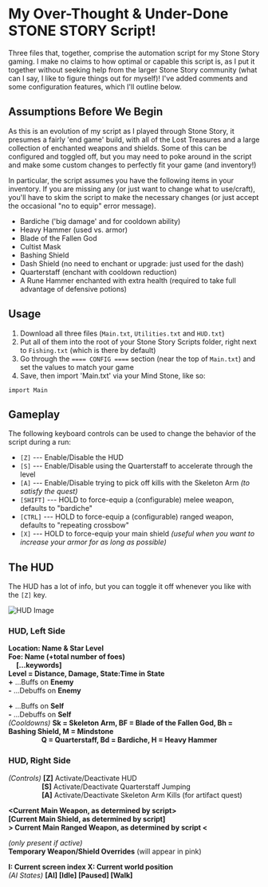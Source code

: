 # My Over-Thought & Under-Done STONE STORY Script!

Three files that, together, comprise the automation script for my Stone Story gaming. I make no claims to how optimal or capable this script is, as I put it together without seeking help from the larger Stone Story community (what can I say, I like to figure things out for myself)! I've added comments and some configuration features, which I'll outline below.

## Assumptions Before We Begin
As this is an evolution of my script as I played through Stone Story, it presumes a fairly 'end game' build, with all of the Lost Treasures and a large collection of enchanted weapons and shields.  Some of this can be configured and toggled off, but you may need to poke around in the script and make some custom changes to perfectly fit your game (and inventory!)

In particular, the script assumes you have the following items in your inventory. If you are missing any (or just want to change what to use/craft), you'll have to skim the script to make the necessary changes (or just accept the occasional "no <X> to equip" error message).

- Bardiche ('big damage' and for cooldown ability)
- Heavy Hammer (used vs. armor)
- Blade of the Fallen God
- Cultist Mask
- Bashing Shield
- Dash Shield (no need to enchant or upgrade: just used for the dash)
- Quarterstaff (enchant with cooldown reduction)
- A Rune Hammer enchanted with extra health (required to take full advantage of defensive potions)

## Usage
1. Download all three files (`Main.txt`, `Utilities.txt` and `HUD.txt`)
2. Put all of them into the root of your Stone Story Scripts folder, right next to `Fishing.txt` (which is there by default)
3. Go through the `==== CONFIG ====` section (near the top of `Main.txt`) and set the values to match your game
3. Save, then import 'Main.txt' via your Mind Stone, like so:
```
import Main
```

## Gameplay
The following keyboard controls can be used to change the behavior of the script during a run:
- `[Z]` --- Enable/Disable the HUD
- `[S]` --- Enable/Disable using the Quarterstaff to accelerate through the level
- `[A]` --- Enable/Disable trying to pick off kills with the Skeleton Arm _(to satisfy the quest)_
- `[SHIFT]` --- HOLD to force-equip a (configurable) melee weapon, defaults to "bardiche"
- `[CTRL]` --- HOLD to force-equip a (configurable) ranged weapon, defaults to "repeating crossbow"
- `[X]` --- HOLD to force-equip your main shield _(useful when you want to increase your armor for as long as possible)_

## The HUD
The HUD has a lot of info, but you can toggle it off whenever you like with the `[Z]` key.  

![HUD Image](https://i.imgur.com/xSaufOs.png)

### HUD, Left Side
**Location: Name & Star Level**  
**Foe: Name (+total number of foes)**  
&nbsp;&nbsp;&nbsp;&nbsp;**\[...keywords\]**  
**Level = Distance, Damage, State:Time in State**  
**+** ...Buffs on **Enemy**  
**-** ...Debuffs on **Enemy**  
  
**+** ...Buffs on **Self**  
**-** ...Debuffs on **Self**  
*(Cooldowns)* **Sk = Skeleton Arm, BF = Blade of the Fallen God, Bh = Bashing Shield, M = Mindstone  
&nbsp;&nbsp;&nbsp;&nbsp;&nbsp;&nbsp;&nbsp;&nbsp;&nbsp;&nbsp;&nbsp;&nbsp;&nbsp;&nbsp;&nbsp;&nbsp;&nbsp;&nbsp;&nbsp;&nbsp;Q = Quarterstaff, Bd = Bardiche, H = Heavy Hammer**

### HUD, Right Side
*(Controls)* **\[Z\]** Activate/Deactivate HUD  
&nbsp;&nbsp;&nbsp;&nbsp;&nbsp;&nbsp;&nbsp;&nbsp;&nbsp;&nbsp;&nbsp;&nbsp;&nbsp;&nbsp;&nbsp;&nbsp;&nbsp;**\[S\]** Activate/Deactivate Quarterstaff Jumping  
&nbsp;&nbsp;&nbsp;&nbsp;&nbsp;&nbsp;&nbsp;&nbsp;&nbsp;&nbsp;&nbsp;&nbsp;&nbsp;&nbsp;&nbsp;&nbsp;&nbsp;**\[A\]** Activate/Deactivate Skeleton Arm Kills (for artifact quest)  

**\<**Current Main Weapon, as determined by script**\>**  
**\[**Current Main Shield, as determined by script**\]**  
**\> **Current Main Ranged Weapon, as determined by script** \<**  

*(only present if active)*  
**Temporary Weapon/Shield Overrides** (will appear in pink)

**I: Current screen index    X: Current world position**  
*(AI States)* **\[AI\] \[Idle\] \[Paused\] \[Walk\]**
